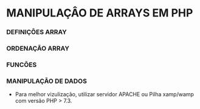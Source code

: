 # MANIPULAÇÂO DE ARRAYS EM PHP 

### DEFINIÇÔES ARRAY
### ORDENAÇÃO  ARRAY
### FUNCÕES 
### MANIPULAÇÃO DE DADOS


- Para melhor vizulização, utilizar servidor APACHE ou Pilha xamp/wamp com versão PHP > 7.3. 


